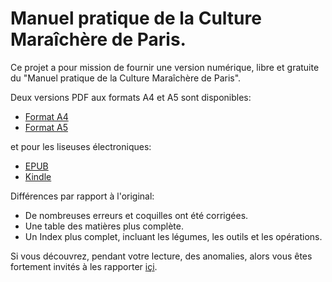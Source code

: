 # Manuel pratique de la Culture Maraîchère de Paris.

Ce projet a pour mission de fournir une version numérique, libre et gratuite du "Manuel pratique de la Culture Maraîchère de Paris".

Deux versions PDF aux formats A4 et A5 sont disponibles:
- [Format A4](https://raw.githubusercontent.com/permacole/culture-maraichere/master/CultureMaraichere-FormatA4.pdf)
- [Format A5](https://raw.githubusercontent.com/permacole/culture-maraichere/master/CultureMaraichere-FormatA5.pdf)

et pour les liseuses électroniques:
- [EPUB](https://raw.githubusercontent.com/permacole/culture-maraichere/master/CultureMaraichere.epub)
- [Kindle](https://raw.githubusercontent.com/permacole/culture-maraichere/master/CultureMaraichere.mobi)

Différences par rapport à l'original:
- De nombreuses erreurs et coquilles ont été corrigées.
- Une table des matières plus complète.
- Un Index plus complet, incluant les légumes, les outils et les opérations.

Si vous découvrez, pendant votre lecture, des anomalies, alors vous êtes fortement invités à les rapporter [içi](https://github.com/permacole/culture-maraichere/issues).
